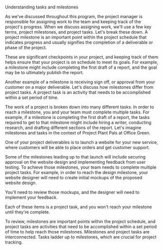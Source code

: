 Understanding tasks and milestones

As we've discussed throughout this program, the project manager is responsible for assigning work to the team and keeping track of the project's progress. When we discuss 
assigning work, we'll use a few key terms, project milestones, and project tasks. Let's break these down. A project milestone is an important point within the project
schedule that indicates progress and usually signifies the completion of a deliverable or phase of the project.

These are significant checkpoints in your project, and keeping track of them helps ensure that your project is on schedule to meet its goals. For example, a milestone might 
include completing the first draft of a report, and the goal may be to ultimately publish the report. 

Another example of a milestone is receiving sign off, or approval from your customer on a major deliverable. Let's discuss how milestones differ from project tasks. A project
task is an activity that needs to be accomplished within a set period of time. 

The work of a project is broken down into many different tasks. In order to reach a milestone, you and your team must complete multiple tasks. For example, if a milestone is
completing the first draft of a report, the tasks required to get to that milestone might include hiring a writer, conducting research, and drafting different sections of
the report. Let's imagine milestones and tasks in the context of Project Plant Pals at Office Green.

One of your project deliverables is to launch a website for your new service, where customers will be able to place orders and get customer support.

Some of the milestones leading up to that launch will include securing approval on the website design and implementing feedback from user testing. To achieve those milestones,
your team needs to complete multiple project tasks. For example, in order to reach the design milestone, your website designer will need to create initial mockups of the 
proposed website design.

You'll need to review those mockups, and the designer will need to implement your feedback.

Each of these items is a project task, and you won't reach your milestone until they're complete.

To review, milestones are important points within the project schedule, and project tasks are activities that need to be accomplished within a set period of time to help reach
those milestones. Milestones and project tasks are interconnected. Tasks ladder up to milestones, which are crucial for project tracking.
